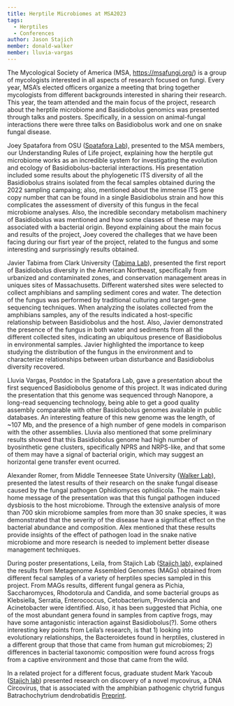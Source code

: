 ```yaml
---
title: Herptile Microbiomes at MSA2023
tags:
  - Herptiles
  - Conferences
author: Jason Stajich
member: donald-walker
member: lluvia-vargas
---
```


The Mycological Society of America (MSA, https://msafungi.org/) is a group of mycologists interested in all aspects of research focused on fungi. Every year, MSA’s elected officers organize a meeting that bring together mycologists from different backgrounds interested in sharing their research.  This year, the team attended and the main focus of the project, research about the herptile microbiome and Basidiobolus genomics was presented through talks and posters.  Specifically, in a session on animal-fungal interactions there were three talks on Basidiobolus work and one on snake fungal disease.

Joey Spatafora from OSU  ([Spatafora Lab](https://joeyspataforalab.weebly.com/)), presented to the MSA members, our Understanding Rules of Life project, explaining how the herptile gut microbiome works as an incredible system for investigating the evolution and ecology of Basidiobolus-bacterial interactions. His presentation included some results about the phylogenetic ITS diversity of all the Basidiobolus strains isolated from the fecal samples obtained during the 2022 sampling campaing; also, mentioned about the immense ITS gene copy number that can be found in a single Basidiobolus strain and how this complicates the assessment of diversity of this fungus in the fecal microbiome analyses. Also, the incredible secondary metabolism machinery of Basidiobolus was mentioned and how some classes of these may be associated with a bacterial origin. Beyond explaining about the main focus and results of the project, Joey covered the challeges that we have been facing during our fisrt year of the project, related to the fungus and some interesting and surprissingly results obtained.

Javier Tabima from Clark University ([Tabima Lab](https://tabima-lab.netlify.app/)), presented the first report of Basidiobolus diversity in the American Northeast, specifically from urbanized and contaminated zones, and conservation management areas in uniques sites of Massachusetts. Different watershed sites were selected to collect amphibians and sampling sediment cores and water. The detection of the fungus was performed by traditional culturing and target-gene sequencing techniques. When analyzing the isolates collected from the amphibians samples, any of the results indicated a host-specific relationship between Basidiobolus and the host. Also, Javier demonstrated the presence of the fungus in both water and sediments from all the different collected sites, indicating an ubiquitous presence of Basidiobolus in environmental samples. Javier highlighted the importance to keep studying the distribution of the fungus in the environment and to characterize relationships between urban disturbance and Basidiobolus diversity recovered.

Lluvia Vargas, Postdoc in the Spatafora Lab, gave a presentation about the first sequenced Basidiobolus genome of this project. It was indicated during the presentation that this genome was sequenced through Nanopore, a long-read sequencing technology, being able to get a good quality assembly comparable with other Basidiobolus genomes available in public databases. An interesting feature of this new genome was the length, of ~107 Mb, and the presence of a high number of gene models in comparison with the other assemblies. Lluvia also mentioned that some preliminary results showed that this Basidiobolus genome had high number of byosinthetic gene clusters, specifically NPRS and NRPS-like, and that some of them may have a signal of bacterial origin, which may suggest an horizontal gene transfer event ocurred. 

Alexander Romer, from Middle Tenneesee State University ([Walker Lab](https://walkerlabmtsu.weebly.com/)), presented the latest results of their research on the snake fungal disease caused by the fungal pathogen Ophidiomyces ophidiicola. The main take-home message of the presentation was that this fungal pathogen induced dysbiosis to the host microbiome. Through the extensive analysis of more than 700 skin microbiome samples from more than 30 snake species, it was demonstrated that the severity of the disease have a significat effect on the bacterial abundance and composition. Alex mentioned that these results provide insights of the effect of pathogen load in the snake native microbiome and more research is needed to implement better disease management techniques.

During poster presentations, Leila, from Stajich Lab ([Stajich lab](https://lab.stajich.org)), explained the results from Metagenome Assembled Genomes (MAGs) obtained from different fecal samples of a variety of herptiles species sampled in this project. From MAGs results, different fungal genera as Pichia, Saccharomyces, Rhodotorula and Candida, and some bacterial groups as Klebsiella, Serratia, Enterococcus, Cetobacterium, Providencia and Acinetobacter were identified. Also, it has been suggested that Pichia, one of the most abundant genera found in samples from captive frogs, may have some antagonistic interaction against Basidiobolus(?). Some others interesting key points from Leila’s research, is that 1) looking into evolutionary relationships, the Bacteroidetes found in herptiles, clustered in a different group that those that came from human gut microbiomes; 2) differences in bacterial taxonomic composition were found across frogs from a captive environment and those that came from the wild. 

In a related project for a different focus, graduate student Mark Yacoub ([Stajich lab](https://lab.stajich.org)) presented research on discovery of a novel mycovirus, a DNA Circovirus, that is associated with the amphibian pathogenic chytrid fungus Batrachochytrium dendrobatidis [Preprint](https://www.biorxiv.org/content/10.1101/2023.03.16.532857v2).